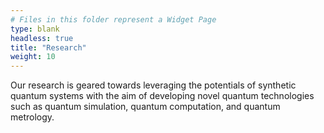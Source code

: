 ```yaml
---
# Files in this folder represent a Widget Page
type: blank
headless: true
title: "Research"
weight: 10
---
```


Our research is geared towards leveraging the potentials of synthetic quantum systems with the aim of developing novel quantum technologies such as quantum simulation, quantum computation, and quantum metrology.
